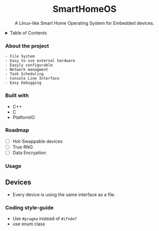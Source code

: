 <br />
<div align="center">
  <h1 align="center">SmartHomeOS</h1>

  <p align="center">
    A Linux-like Smart Home Operating System for Embedded devices.
  </p>
</div>

<!-- TABLE OF CONTENTS -->
<details>
  <summary>Table of Contents</summary>
  <ol>
    <li>
      <a href="#about-the-project">About The Project</a>
      <ul>
        <li><a href="#built-with">Built With</a></li>
      </ul>
    </li>
    <li>
      <ul>
        <li><a href="#prerequisites">Prerequisites</a></li>
        <li><a href="#installation">Installation</a></li>
      </ul>
    </li>
    <li><a href="#roadmap">Roadmap</a></li>
    <li><a href="#contributing">Contributing</a></li>
  </ol>
</details>

### About the project

    - File System
    - Easy to use external hardware
    - Easyly configurable
    - Network managment
    - Task Scheduling
    - Console Line Interface
    - Easy Debugging

### Built with

- C++
- C
- PlatformIO

### Roadmap

- [ ] Hot-Swappable devices
- [ ] True RNG
- [ ] Data Encryption

### Usage

## Devices

- Every device is using the same interface as a file.

### Coding style-guide

- Use `#pragma` instead of `#ifndef`
- use enum class

